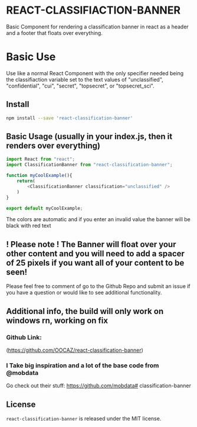 # REACT-CLASSIFIACTION-BANNER

Basic Component for rendering a classification banner in react as a header and a footer that floats over everything.

# Basic Use

Use like a normal React Component with the only specifier needed being the classifiaction variable set to the text values of "unclassified", "confidential", "cui", "secret", "topsecret", or "topsecret_sci". 

## Install

````bash
npm install --save 'react-classification-banner'
````

## Basic Usage (usually in your index.js, then it renders over everything)

```js
import React from "react";
import ClassificationBanner from "react-classification-banner";

function myCoolExample(){
    return(
        <ClassificationBanner classification="unclassified" />
    )
}

export default myCoolExample;
```

The colors are automatic and if you enter an invalid value the banner will be black with red text

## ! Please note ! The Banner will float over your other content and you will need to add a spacer of 25 pixels if you want all of your content to be seen!

Please feel free to comment of go to the Github Repo and submit an issue if you have a question or would like to see additional functionality. 


## Additional info, the build will only work on windows rn, working on fix

### Github Link: 

(https://github.com/OOCAZ/react-classification-banner)

### I Take big inspiration and a lot of the base code from @mobdata


Go check out their stuff: https://github.com/mobdata# classification-banner


## License

`react-classification-banner` is released under the MIT license.

